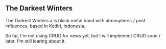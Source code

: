 ## The Darkest Winters

The Darkest Winters a is black metal band with atmospheric / post influences, based in Kediri, Indonesia.

So far, I'm not using CRUD for news yet, but I will implement CRUD soon / later. I'm still learing about it.
